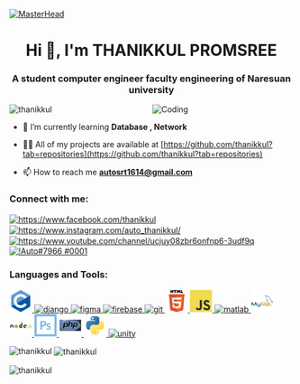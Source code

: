 [![MasterHead](https://media3.giphy.com/media/4QTRR1Dhxp3zi/giphy.gif?cid=ecf05e47utzfg8r1s1iuk51pckputs2sykw56jzurnhj3x3d&rid=giphy.gif&ct=g)](https://rishavchanda.io)
<h1 align="center">Hi 👋, I'm THANIKKUL PROMSREE</h1>
<h3 align="center">A student computer engineer faculty engineering of Naresuan university</h3>
<img align="right" alt="Coding" width="250" src="https://www.img.in.th/images/302dd9cab3866be3cc9062396fe827cf.th.jpg">

<p align="left"> <img src="https://komarev.com/ghpvc/?username=thanikkul&label=Profile%20views&color=0e75b6&style=flat" alt="thanikkul" /> </p>

- 🌱 I’m currently learning **Database , Network**

- 👨‍💻 All of my projects are available at [https://github.com/thanikkul?tab=repositories](https://github.com/thanikkul?tab=repositories)

- 📫 How to reach me **autosrt1614@gmail.com**

<h3 align="left">Connect with me:</h3>
<p align="left">
<a href="https://fb.com/https://www.facebook.com/thanikkul" target="blank"><img align="center" src="https://raw.githubusercontent.com/rahuldkjain/github-profile-readme-generator/master/src/images/icons/Social/facebook.svg" alt="https://www.facebook.com/thanikkul" height="30" width="40" /></a>
<a href="https://instagram.com/https://www.instagram.com/auto_thanikkul/" target="blank"><img align="center" src="https://raw.githubusercontent.com/rahuldkjain/github-profile-readme-generator/master/src/images/icons/Social/instagram.svg" alt="https://www.instagram.com/auto_thanikkul/" height="30" width="40" /></a>
<a href="https://www.youtube.com/c/https://www.youtube.com/channel/ucjuy08zbr6onfnp6-3udf9q" target="blank"><img align="center" src="https://raw.githubusercontent.com/rahuldkjain/github-profile-readme-generator/master/src/images/icons/Social/youtube.svg" alt="https://www.youtube.com/channel/ucjuy08zbr6onfnp6-3udf9q" height="30" width="40" /></a>
<a href="https://discord.gg/!Auto#7966 #0001" target="blank"><img align="center" src="https://raw.githubusercontent.com/rahuldkjain/github-profile-readme-generator/master/src/images/icons/Social/discord.svg" alt="!Auto#7966 #0001" height="30" width="40" /></a>
</p>

<h3 align="left">Languages and Tools:</h3>
<p align="left"> <a href="https://www.cprogramming.com/" target="_blank" rel="noreferrer"> <img src="https://raw.githubusercontent.com/devicons/devicon/master/icons/c/c-original.svg" alt="c" width="40" height="40"/> </a> <a href="https://www.djangoproject.com/" target="_blank" rel="noreferrer"> <img src="https://cdn.worldvectorlogo.com/logos/django.svg" alt="django" width="40" height="40"/> </a> <a href="https://www.figma.com/" target="_blank" rel="noreferrer"> <img src="https://www.vectorlogo.zone/logos/figma/figma-icon.svg" alt="figma" width="40" height="40"/> </a> <a href="https://firebase.google.com/" target="_blank" rel="noreferrer"> <img src="https://www.vectorlogo.zone/logos/firebase/firebase-icon.svg" alt="firebase" width="40" height="40"/> </a> <a href="https://git-scm.com/" target="_blank" rel="noreferrer"> <img src="https://www.vectorlogo.zone/logos/git-scm/git-scm-icon.svg" alt="git" width="40" height="40"/> </a> <a href="https://www.w3.org/html/" target="_blank" rel="noreferrer"> <img src="https://raw.githubusercontent.com/devicons/devicon/master/icons/html5/html5-original-wordmark.svg" alt="html5" width="40" height="40"/> </a> <a href="https://developer.mozilla.org/en-US/docs/Web/JavaScript" target="_blank" rel="noreferrer"> <img src="https://raw.githubusercontent.com/devicons/devicon/master/icons/javascript/javascript-original.svg" alt="javascript" width="40" height="40"/> </a> <a href="https://www.mathworks.com/" target="_blank" rel="noreferrer"> <img src="https://upload.wikimedia.org/wikipedia/commons/2/21/Matlab_Logo.png" alt="matlab" width="40" height="40"/> </a> <a href="https://www.mysql.com/" target="_blank" rel="noreferrer"> <img src="https://raw.githubusercontent.com/devicons/devicon/master/icons/mysql/mysql-original-wordmark.svg" alt="mysql" width="40" height="40"/> </a> <a href="https://nodejs.org" target="_blank" rel="noreferrer"> <img src="https://raw.githubusercontent.com/devicons/devicon/master/icons/nodejs/nodejs-original-wordmark.svg" alt="nodejs" width="40" height="40"/> </a> <a href="https://www.photoshop.com/en" target="_blank" rel="noreferrer"> <img src="https://raw.githubusercontent.com/devicons/devicon/master/icons/photoshop/photoshop-line.svg" alt="photoshop" width="40" height="40"/> </a> <a href="https://www.php.net" target="_blank" rel="noreferrer"> <img src="https://raw.githubusercontent.com/devicons/devicon/master/icons/php/php-original.svg" alt="php" width="40" height="40"/> </a> <a href="https://www.python.org" target="_blank" rel="noreferrer"> <img src="https://raw.githubusercontent.com/devicons/devicon/master/icons/python/python-original.svg" alt="python" width="40" height="40"/> </a> <a href="https://unity.com/" target="_blank" rel="noreferrer"> <img src="https://www.vectorlogo.zone/logos/unity3d/unity3d-icon.svg" alt="unity" width="40" height="40"/> </a> </p>

<p><img align="left" src="https://github-readme-stats.vercel.app/api/top-langs?username=thanikkul&show_icons=true&locale=en&layout=compact" alt="thanikkul" /></p>

<p>&nbsp;<img align="center" src="https://github-readme-stats.vercel.app/api?username=thanikkul&show_icons=true&locale=en" alt="thanikkul" /></p>

<p><img align="center" src="https://github-readme-streak-stats.herokuapp.com/?user=thanikkul&" alt="thanikkul" /></p>
